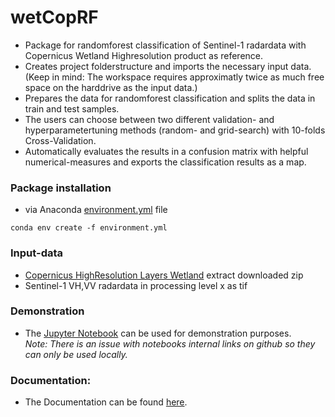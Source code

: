 # wetCopRF

* Package for randomforest classification of Sentinel-1 radardata with Copernicus Wetland Highresolution product as reference. 
* Creates project folderstructure and imports the necessary  input data. (Keep in mind: The workspace requires approximatly twice as much free space on the harddrive as the input data.)
* Prepares the data for randomforest classification and splits the data in train and test samples.
* The users can choose between two different validation- and hyperparametertuning methods (random- and grid-search) with 10-folds Cross-Validation. 
* Automatically evaluates the results in a confusion matrix with helpful numerical-measures and exports the classification results as a map.

### Package installation 
* via Anaconda [environment.yml] file
```
conda env create -f environment.yml
```
### Input-data
* [Copernicus HighResolution Layers Wetland] extract downloaded zip
* Sentinel-1 VH,VV radardata in processing level x as tif

### Demonstration
* The [Jupyter Notebook] can be used for demonstration purposes. <br>*Note: There is an issue with notebooks internal links on github so they can only be used locally.*

### Documentation:
* The Documentation can be found [here].


[environment.yml]: https://github.com/Henno-hash/WetCopRF/blob/master/environment.yml

[Jupyter Notebook]: https://github.com/Henno-hash/wetCopRF/blob/master/wetCopRF/Showcase.ipynb

[here]: http://wetcoprf.readthedocs.io/

[Copernicus HighResolution Layers Wetland]: https://land.copernicus.eu/pan-european/high-resolution-layers/water-wetness/status-maps

